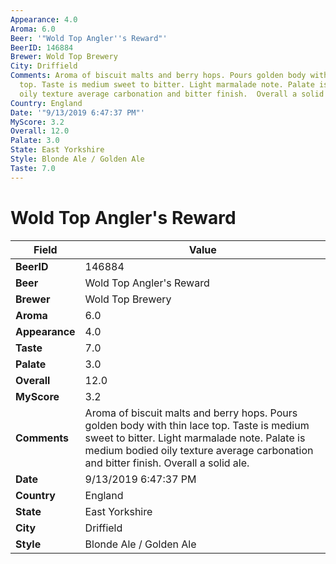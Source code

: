 ```yaml
---
Appearance: 4.0
Aroma: 6.0
Beer: '"Wold Top Angler''s Reward"'
BeerID: 146884
Brewer: Wold Top Brewery
City: Driffield
Comments: Aroma of biscuit malts and berry hops. Pours golden body with thin lace
  top. Taste is medium sweet to bitter. Light marmalade note. Palate is medium bodied
  oily texture average carbonation and bitter finish.  Overall a solid ale.
Country: England
Date: '"9/13/2019 6:47:37 PM"'
MyScore: 3.2
Overall: 12.0
Palate: 3.0
State: East Yorkshire
Style: Blonde Ale / Golden Ale
Taste: 7.0
---
```


# Wold Top Angler's Reward

| Field         | Value |
|---------------|-------|
| **BeerID** | 146884 |
| **Beer** | Wold Top Angler's Reward |
| **Brewer** | Wold Top Brewery |
| **Aroma** | 6.0 |
| **Appearance** | 4.0 |
| **Taste** | 7.0 |
| **Palate** | 3.0 |
| **Overall** | 12.0 |
| **MyScore** | 3.2 |
| **Comments** | Aroma of biscuit malts and berry hops. Pours golden body with thin lace top. Taste is medium sweet to bitter. Light marmalade note. Palate is medium bodied oily texture average carbonation and bitter finish.  Overall a solid ale. |
| **Date** | 9/13/2019 6:47:37 PM |
| **Country** | England |
| **State** | East Yorkshire |
| **City** | Driffield |
| **Style** | Blonde Ale / Golden Ale |
